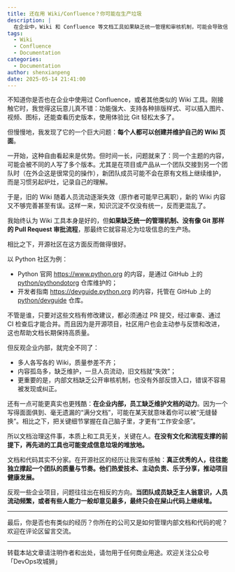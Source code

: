 ```yaml
---
title: 还在用 Wiki/Confluence？你可能在生产垃圾
description: |
  在企业中，Wiki 和 Confluence 等文档工具如果缺乏统一管理和审核机制，可能会导致信息混乱和知识沉淀失败。本文探讨了如何避免这种情况，并借鉴开源社区的成功经验。
tags:
  - Wiki
  - Confluence
  - Documentation
categories:
  - Documentation
author: shenxianpeng
date: 2025-05-14 21:41:00
---
```


不知道你是否也在企业中使用过 Confluence，或者其他类似的 Wiki 工具。刚接触它时，我觉得这玩意儿真不错：功能强大、支持各种排版样式、可以插入图片、视频、图标，还能查看历史版本，使用体验比 Git 轻松太多了。

但慢慢地，我发现了它的一个巨大问题：**每个人都可以创建并维护自己的 Wiki 页面**。

一开始，这种自由看起来是优势。但时间一长，问题就来了：同一个主题的内容，可能会被不同的人写了多个版本。尤其是在项目或产品从一个团队交接到另一个团队时（在外企这是很常见的操作），新团队成员可能不会在原有文档上继续维护，而是习惯另起炉灶，记录自己的理解。

于是，旧的 Wiki 随着人员流动逐渐失效（原作者可能早已离职），新的 Wiki 内容又不够完善甚至有误。这样一来，知识沉淀不仅没有统一，反而更混乱了。

我始终认为 Wiki 工具本身是好的，但**如果缺乏统一的管理机制、没有像 Git 那样的 Pull Request 审批流程**，那最终它就容易沦为垃圾信息的生产场。

相比之下，开源社区在这方面反而做得很好。

<!-- more -->

以 Python 社区为例：

* Python 官网 https://www.python.org 的内容，是通过 GitHub 上的 [python/pythondotorg](https://github.com/python/pythondotorg) 仓库维护的；
* 开发者指南 https://devguide.python.org 的内容，托管在 GitHub 上的 [python/devguide](https://github.com/python/devguide) 仓库。

不管是谁，只要对这些文档有修改建议，都必须通过 PR 提交，经过审查、通过 CI 检查后才能合并。而且因为是开源项目，社区用户也会主动参与反馈和改进，这也帮助文档长期保持高质量。

但反观企业内部，就完全不同了：

* 多人各写各的 Wiki，质量参差不齐；
* 内容孤岛多，缺乏维护，一旦人员流动，旧文档就“失效”；
* 更重要的是，内部文档缺乏公开审核机制，也没有外部反馈入口，错误不容易被发现或纠正。

还有一点可能更真实也更残酷：**在企业内部，员工缺乏维护文档的动力**。因为一个写得面面俱到、毫无遗漏的“满分文档”，可能在某天就意味着你可以被“无缝替换”。相比之下，把关键细节掌握在自己脑子里，才更有“工作安全感”。

所以文档治理这件事，本质上和工具无关，关键在人。**在没有文化和流程支撑的前提下，再先进的工具也可能变成信息垃圾的堆放地。**

文档和代码其实不分家。在开源社区的经历让我深有感触：**真正优秀的人，往往能独立撑起一个团队的质量与节奏。他们热爱技术、主动负责、乐于分享，推动项目健康发展。**

反观一些企业项目，问题往往出在相反的方向。**当团队成员缺乏主人翁意识，人员流动频繁，或者有些人能力一般却意见最多，最终只会在屎山代码上继续堆。**

---

最后，你是否也有类似的经历？你所在的公司又是如何管理内部文档和代码的呢？欢迎在评论区留言交流。

---

转载本站文章请注明作者和出处，请勿用于任何商业用途。欢迎关注公众号「DevOps攻城狮」

